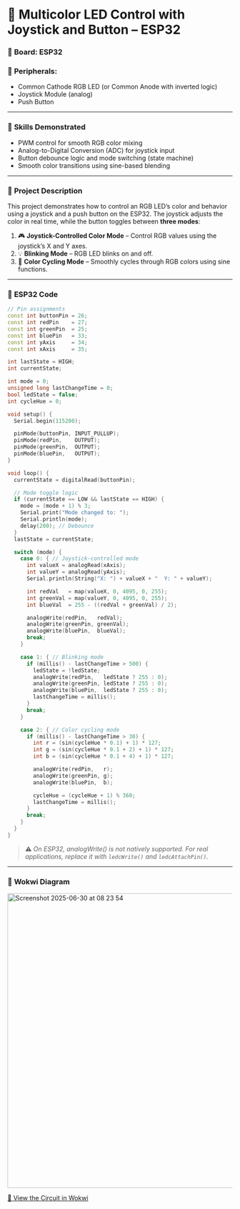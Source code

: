 # 🎨 Multicolor LED Control with Joystick and Button – ESP32

### 📌 **Board:** ESP32

### 🔧 **Peripherals:**

* Common Cathode RGB LED (or Common Anode with inverted logic)
* Joystick Module (analog)
* Push Button

---

### 🧠 **Skills Demonstrated**

* PWM control for smooth RGB color mixing
* Analog-to-Digital Conversion (ADC) for joystick input
* Button debounce logic and mode switching (state machine)
* Smooth color transitions using sine-based blending

---

### 📄 **Project Description**

This project demonstrates how to control an RGB LED’s color and behavior using a joystick and a push button on the ESP32. The joystick adjusts the color in real time, while the button toggles between **three modes**:

1. 🎮 **Joystick-Controlled Color Mode** – Control RGB values using the joystick’s X and Y axes.
2. 💡 **Blinking Mode** – RGB LED blinks on and off.
3. 🌈 **Color Cycling Mode** – Smoothly cycles through RGB colors using sine functions.

---

### 🧪 **ESP32 Code**

```cpp
// Pin assignments
const int buttonPin = 26;
const int redPin    = 27;
const int greenPin  = 25;
const int bluePin   = 33;
const int yAxis     = 34; 
const int xAxis     = 35;

int lastState = HIGH;
int currentState;

int mode = 0; 
unsigned long lastChangeTime = 0;
bool ledState = false;
int cycleHue = 0;

void setup() {
  Serial.begin(115200);

  pinMode(buttonPin, INPUT_PULLUP);
  pinMode(redPin,    OUTPUT);
  pinMode(greenPin,  OUTPUT);
  pinMode(bluePin,   OUTPUT);
}

void loop() {
  currentState = digitalRead(buttonPin);

  // Mode toggle logic
  if (currentState == LOW && lastState == HIGH) {
    mode = (mode + 1) % 3;
    Serial.print("Mode changed to: ");
    Serial.println(mode);
    delay(200); // Debounce
  }
  lastState = currentState;

  switch (mode) {
    case 0: { // Joystick-controlled mode
      int valueX = analogRead(xAxis); 
      int valueY = analogRead(yAxis); 
      Serial.println(String("X: ") + valueX + "  Y: " + valueY);

      int redVal   = map(valueX, 0, 4095, 0, 255);
      int greenVal = map(valueY, 0, 4095, 0, 255);
      int blueVal  = 255 - ((redVal + greenVal) / 2);

      analogWrite(redPin,   redVal);
      analogWrite(greenPin, greenVal);
      analogWrite(bluePin,  blueVal);
      break;
    }

    case 1: { // Blinking mode
      if (millis() - lastChangeTime > 500) {
        ledState = !ledState;
        analogWrite(redPin,   ledState ? 255 : 0);
        analogWrite(greenPin, ledState ? 255 : 0);
        analogWrite(bluePin,  ledState ? 255 : 0);
        lastChangeTime = millis();
      }
      break;
    }

    case 2: { // Color cycling mode
      if (millis() - lastChangeTime > 30) {
        int r = (sin(cycleHue * 0.1) + 1) * 127;
        int g = (sin(cycleHue * 0.1 + 2) + 1) * 127;
        int b = (sin(cycleHue * 0.1 + 4) + 1) * 127;

        analogWrite(redPin,   r);
        analogWrite(greenPin, g);
        analogWrite(bluePin,  b);

        cycleHue = (cycleHue + 1) % 360;
        lastChangeTime = millis();
      }
      break;
    }
  }
}
```

> ⚠️ *On ESP32, analogWrite() is not natively supported. For real applications, replace it with `ledcWrite()` and `ledcAttachPin()`.*

---

### 🔗 **Wokwi Diagram**

<img width="660" alt="Screenshot 2025-06-30 at 08 23 54" src="https://github.com/user-attachments/assets/3574f64c-7497-4369-9dbc-6c7272fc6885" />


[🔌 View the Circuit in Wokwi](https://wokwi.com/projects/434760393490739201)


